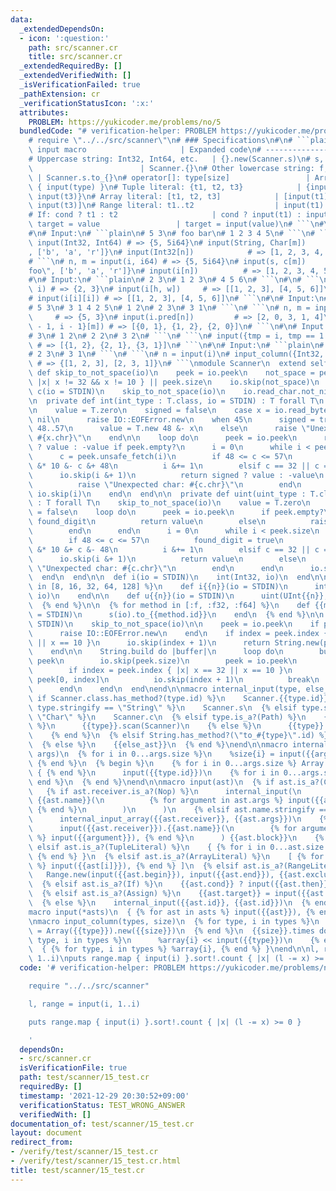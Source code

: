```yaml
---
data:
  _extendedDependsOn:
  - icon: ':question:'
    path: src/scanner.cr
    title: src/scanner.cr
  _extendedRequiredBy: []
  _extendedVerifiedWith: []
  _isVerificationFailed: true
  _pathExtension: cr
  _verificationStatusIcon: ':x:'
  attributes:
    PROBLEM: https://yukicoder.me/problems/no/5
  bundledCode: "# verification-helper: PROBLEM https://yukicoder.me/problems/no/5\n\
    # require \"../../src/scanner\"\n# ### Specifications\n#\n# ```plain\n# Inside\
    \ input macro                     | Expanded code\n# ---------------------------------------+---------------------------------------\n\
    # Uppercase string: Int32, Int64, etc.   | {}.new(Scanner.s)\n# s, c, i, iN, uN\
    \                        | Scanner.{}\n# Other lowercase string: f, big_i, etc.\
    \ | Scanner.s.to_{}\n# operator[]: type[size]                 | Array.new(input(size))\
    \ { input(type) }\n# Tuple literal: {t1, t2, t3}            | {input(t1), input(t2),\
    \ input(t3)}\n# Array literal: [t1, t2, t3]            | [input(t1), input(t2),\
    \ input(t3)]\n# Range literal: t1..t2                  | input(t1)..input(t2)\n\
    # If: cond ? t1 : t2                     | cond ? input(t1) : input(t2)\n# Assign:\
    \ target = value                 | target = input(value)\n# ```\n#\n# ### Examples\n\
    #\n# Input:\n# ```plain\n# 5 3\n# foo bar\n# 1 2 3 4 5\n# ```\n# ```\n# n, m =\
    \ input(Int32, Int64) # => {5, 5i64}\n# input(String, Char[m])     # => {\"foo\"\
    , ['b', 'a', 'r']}\n# input(Int32[n])            # => [1, 2, 3, 4, 5]\n# ```\n\
    # ```\n# n, m = input(i, i64) # => {5, 5i64}\n# input(s, c[m])       # => {\"\
    foo\", ['b', 'a', 'r']}\n# input(i[n])          # => [1, 2, 3, 4, 5]\n# ```\n\
    #\n# Input:\n# ```plain\n# 2 3\n# 1 2 3\n# 4 5 6\n# ```\n#\n# ```\n# h, w = input(i,\
    \ i) # => {2, 3}\n# input(i[h, w])     # => [[1, 2, 3], [4, 5, 6]]\n# ```\n# ```\n\
    # input(i[i][i]) # => [[1, 2, 3], [4, 5, 6]]\n# ```\n#\n# Input:\n# ```plain\n\
    # 5 3\n# 3 1 4 2 5\n# 1 2\n# 2 3\n# 3 1\n# ```\n# ```\n# n, m = input(i, i)  \
    \     # => {5, 3}\n# input(i.pred[n])         # => [2, 0, 3, 1, 4]\n# input({i\
    \ - 1, i - 1}[m]) # => [{0, 1}, {1, 2}, {2, 0}]\n# ```\n#\n# Input:\n# ```plain\n\
    # 3\n# 1 2\n# 2 2\n# 3 2\n# ```\n# ```\n# input({tmp = i, tmp == 1 ? i : i.pred}[i])\
    \ # => [{1, 2}, {2, 1}, {3, 1}]\n# ```\n#\n# Input:\n# ```plain\n# 3\n# 1 2\n\
    # 2 3\n# 3 1\n# ```\n# ```\n# n = input(i)\n# input_column({Int32, Int32}, n)\
    \ # => {[1, 2, 3], [2, 3, 1]}\n# ```\nmodule Scanner\n  extend self\n\n  private\
    \ def skip_to_not_space(io)\n    peek = io.peek\n    not_space = peek.index {\
    \ |x| x != 32 && x != 10 } || peek.size\n    io.skip(not_space)\n  end\n\n  def\
    \ c(io = STDIN)\n    skip_to_not_space(io)\n    io.read_char.not_nil!\n  end\n\
    \n  private def int(int_type : T.class, io = STDIN) : T forall T\n    skip_to_not_space(io)\n\
    \n    value = T.zero\n    signed = false\n    case x = io.read_byte\n    when\
    \ nil\n      raise IO::EOFError.new\n    when 45\n      signed = true\n    when\
    \ 48..57\n      value = T.new 48 &- x\n    else\n      raise \"Unexpected char:\
    \ #{x.chr}\"\n    end\n\n    loop do\n      peek = io.peek\n      return signed\
    \ ? value : -value if peek.empty?\n      i = 0\n      while i < peek.size\n  \
    \      c = peek.unsafe_fetch(i)\n        if 48 <= c <= 57\n          value = value\
    \ &* 10 &- c &+ 48\n          i &+= 1\n        elsif c == 32 || c == 10\n    \
    \      io.skip(i &+ 1)\n          return signed ? value : -value\n        else\n\
    \          raise \"Unexpected char: #{c.chr}\"\n        end\n      end\n     \
    \ io.skip(i)\n    end\n  end\n\n  private def uint(uint_type : T.class, io = STDIN)\
    \ : T forall T\n    skip_to_not_space(io)\n    value = T.zero\n    found_digit\
    \ = false\n    loop do\n      peek = io.peek\n      if peek.empty?\n        if\
    \ found_digit\n          return value\n        else\n          raise IO::EOFError.new\n\
    \        end\n      end\n      i = 0\n      while i < peek.size\n        c = peek.unsafe_fetch(i)\n\
    \        if 48 <= c <= 57\n          found_digit = true\n          value = value\
    \ &* 10 &+ c &- 48\n          i &+= 1\n        elsif c == 32 || c == 10\n    \
    \      io.skip(i &+ 1)\n          return value\n        else\n          raise\
    \ \"Unexpected char: #{c.chr}\"\n        end\n      end\n      io.skip(i)\n  \
    \  end\n  end\n\n  def i(io = STDIN)\n    int(Int32, io)\n  end\n\n  {% for n\
    \ in [8, 16, 32, 64, 128] %}\n    def i{{n}}(io = STDIN)\n      int(Int{{n}},\
    \ io)\n    end\n\n    def u{{n}}(io = STDIN)\n      uint(UInt{{n}}, io)\n    end\n\
    \  {% end %}\n\n  {% for method in [:f, :f32, :f64] %}\n    def {{method.id}}(io\
    \ = STDIN)\n      s(io).to_{{method.id}}\n    end\n  {% end %}\n\n  def s(io =\
    \ STDIN)\n    skip_to_not_space(io)\n\n    peek = io.peek\n    if peek.empty?\n\
    \      raise IO::EOFError.new\n    end\n    if index = peek.index { |x| x == 32\
    \ || x == 10 }\n      io.skip(index + 1)\n      return String.new(peek[0, index])\n\
    \    end\n\n    String.build do |buffer|\n      loop do\n        buffer.write\
    \ peek\n        io.skip(peek.size)\n        peek = io.peek\n        break if peek.empty?\n\
    \        if index = peek.index { |x| x == 32 || x == 10 }\n          buffer.write\
    \ peek[0, index]\n          io.skip(index + 1)\n          break\n        end\n\
    \      end\n    end\n  end\nend\n\nmacro internal_input(type, else_ast)\n  {%\
    \ if Scanner.class.has_method?(type.id) %}\n    Scanner.{{type.id}}\n  {% elsif\
    \ type.stringify == \"String\" %}\n    Scanner.s\n  {% elsif type.stringify ==\
    \ \"Char\" %}\n    Scanner.c\n  {% elsif type.is_a?(Path) %}\n    {% if type.resolve.class.has_method?(:scan)\
    \ %}\n      {{type}}.scan(Scanner)\n    {% else %}\n      {{type}}.new(Scanner.s)\n\
    \    {% end %}\n  {% elsif String.has_method?(\"to_#{type}\".id) %}\n    Scanner.s.to_{{type.id}}\n\
    \  {% else %}\n    {{else_ast}}\n  {% end %}\nend\n\nmacro internal_input_array(type,\
    \ args)\n  {% for i in 0...args.size %}\n    %size{i} = input({{args[i]}})\n \
    \ {% end %}\n  {% begin %}\n    {% for i in 0...args.size %} Array.new(%size{i})\
    \ { {% end %}\n      input({{type.id}})\n    {% for i in 0...args.size %} } {%\
    \ end %}\n  {% end %}\nend\n\nmacro input(ast)\n  {% if ast.is_a?(Call) %}\n \
    \   {% if ast.receiver.is_a?(Nop) %}\n      internal_input(\n        {{ast.name}},\
    \ {{ast.name}}(\n          {% for argument in ast.args %} input({{argument}}),\
    \ {% end %}\n        )\n      )\n    {% elsif ast.name.stringify == \"[]\" %}\n\
    \      internal_input_array({{ast.receiver}}, {{ast.args}})\n    {% else %}\n\
    \      input({{ast.receiver}}).{{ast.name}}(\n        {% for argument in ast.args\
    \ %} input({{argument}}), {% end %}\n      ) {{ast.block}}\n    {% end %}\n  {%\
    \ elsif ast.is_a?(TupleLiteral) %}\n    { {% for i in 0...ast.size %} input({{ast[i]}}),\
    \ {% end %} }\n  {% elsif ast.is_a?(ArrayLiteral) %}\n    [ {% for i in 0...ast.size\
    \ %} input({{ast[i]}}), {% end %} ]\n  {% elsif ast.is_a?(RangeLiteral) %}\n \
    \   Range.new(input({{ast.begin}}), input({{ast.end}}), {{ast.excludes_end?}})\n\
    \  {% elsif ast.is_a?(If) %}\n    {{ast.cond}} ? input({{ast.then}}) : input({{ast.else}})\n\
    \  {% elsif ast.is_a?(Assign) %}\n    {{ast.target}} = input({{ast.value}})\n\
    \  {% else %}\n    internal_input({{ast.id}}, {{ast.id}})\n  {% end %}\nend\n\n\
    macro input(*asts)\n  { {% for ast in asts %} input({{ast}}), {% end %} }\nend\n\
    \nmacro input_column(types, size)\n  {% for type, i in types %}\n    %array{i}\
    \ = Array({{type}}).new({{size}})\n  {% end %}\n  {{size}}.times do\n    {% for\
    \ type, i in types %}\n      %array{i} << input({{type}})\n    {% end %}\n  end\n\
    \  { {% for type, i in types %} %array{i}, {% end %} }\nend\n\nl, range = input(i,\
    \ 1..i)\nputs range.map { input(i) }.sort!.count { |x| (l -= x) >= 0 }\n"
  code: '# verification-helper: PROBLEM https://yukicoder.me/problems/no/5

    require "../../src/scanner"

    l, range = input(i, 1..i)

    puts range.map { input(i) }.sort!.count { |x| (l -= x) >= 0 }

    '
  dependsOn:
  - src/scanner.cr
  isVerificationFile: true
  path: test/scanner/15_test.cr
  requiredBy: []
  timestamp: '2021-12-29 20:30:52+09:00'
  verificationStatus: TEST_WRONG_ANSWER
  verifiedWith: []
documentation_of: test/scanner/15_test.cr
layout: document
redirect_from:
- /verify/test/scanner/15_test.cr
- /verify/test/scanner/15_test.cr.html
title: test/scanner/15_test.cr
---
```

